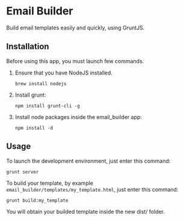 Email Builder
=============

Build email templates easily and quickly, using GruntJS.

Installation
------------

Before using this app, you must launch few commands.

1.  Ensure that you have NodeJS installed.
    ```
    brew install nodejs
    ```

2.  Install grunt:
    ```
    npm install grunt-cli -g
    ```

3.  Install node packages inside the email_builder app:
    ```
    npm install -d
    ```

Usage
-----

To launch the development environment, just enter this command:
```
grunt server
```

To build your template, by example `email_builder/templates/my_template.html`, just enter this command:
```
grunt build:my_template
```
You will obtain your builded template inside the new dist/ folder.
